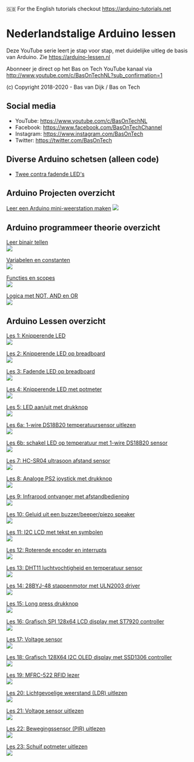 🇬🇧 For the English tutorials checkout https://arduino-tutorials.net

# Nederlandstalige Arduino lessen

Deze YouTube serie leert je stap voor stap, met duidelijke uitleg de basis van Arduino. Zie https://arduino-lessen.nl

Abonneer je direct op het Bas on Tech YouTube kanaal via http://www.youtube.com/c/BasOnTechNL?sub_confirmation=1

(c) Copyright 2018-2020 - Bas van Dijk / Bas on Tech

## Social media
- YouTube:    https://www.youtube.com/c/BasOnTechNL
- Facebook:   https://www.facebook.com/BasOnTechChannel
- Instagram:  https://www.instagram.com/BasOnTech
- Twitter:    https://twitter.com/BasOnTech

## Diverse Arduino schetsen (alleen code)
- [Twee contra fadende LED's](https://gist.github.com/BasOnTech/a5476405f6c6c5f4e8da0d87239b659d)  

## Arduino Projecten overzicht
[Leer een Arduino mini-weerstation maken](https://www.youtube.com/watch?v=WHSDtcwUx2Y)
[![](https://i.ytimg.com/vi/WHSDtcwUx2Y/mqdefault.jpg)](https://www.youtube.com/watch?v=WHSDtcwUx2Y)



## Arduino programmeer theorie overzicht
[Leer binair tellen](https://www.youtube.com/watch?v=kG8_L59gmVU)</br>
[![](https://i.ytimg.com/vi/kG8_L59gmVU/mqdefault.jpg)](https://www.youtube.com/watch?v=kG8_L59gmVU)

[Variabelen en constanten](https://www.youtube.com/watch?v=Tjs2vnAbpo8)  
[![](https://i.ytimg.com/vi/Tjs2vnAbpo8/mqdefault.jpg)](https://www.youtube.com/watch?v=Tjs2vnAbpo8)

[Functies en scopes](https://www.youtube.com/watch?v=F4gu9rXmHks)  
[![](https://i.ytimg.com/vi/F4gu9rXmHks/mqdefault.jpg)](https://www.youtube.com/watch?v=F4gu9rXmHks)

[Logica met NOT, AND en OR](https://www.youtube.com/watch?v=DCA0RZYbgvg)  
[![](https://i.ytimg.com/vi/DCA0RZYbgvg/mqdefault.jpg)](https://www.youtube.com/watch?v=DCA0RZYbgvg)


## Arduino Lessen overzicht
[Les 1: Knipperende LED](https://www.youtube.com/watch?v=meo_OyqEbiM)  
[![](https://i.ytimg.com/vi/meo_OyqEbiM/mqdefault.jpg)](https://www.youtube.com/watch?v=meo_OyqEbiM)

[Les 2: Knipperende LED op breadboard](https://www.youtube.com/watch?v=KgMocAMAJvg)  
[![](https://i.ytimg.com/vi/KgMocAMAJvg/mqdefault.jpg)](https://www.youtube.com/watch?v=KgMocAMAJvg)

[Les 3: Fadende LED op breadboard](https://www.youtube.com/watch?v=ii_Pn7fmZME)  
[![](https://i.ytimg.com/vi/ii_Pn7fmZME/mqdefault.jpg)](https://www.youtube.com/watch?v=ii_Pn7fmZME)

[Les 4: Knipperende LED met potmeter](https://www.youtube.com/watch?v=eTlsoSDBz7Y)  
[![](https://i.ytimg.com/vi/eTlsoSDBz7Y/mqdefault.jpg)](https://www.youtube.com/watch?v=eTlsoSDBz7Y)

[Les 5: LED aan/uit met drukknop](https://www.youtube.com/watch?v=HKh-zfgpzGM)  
[![](https://i.ytimg.com/vi/HKh-zfgpzGM/mqdefault.jpg)](https://www.youtube.com/watch?v=HKh-zfgpzGM)

[Les 6a: 1-wire DS18B20 temperatuursensor uitlezen](https://www.youtube.com/watch?v=_kC0871xKks)  
[![](https://i.ytimg.com/vi/_kC0871xKks/mqdefault.jpg)](https://www.youtube.com/watch?v=_kC0871xKks)

[Les 6b: schakel LED op temperatuur met 1-wire DS18B20 sensor](https://www.youtube.com/watch?v=e0Uv_-s0qfg)  
[![](https://i.ytimg.com/vi/e0Uv_-s0qfg/mqdefault.jpg)](https://www.youtube.com/watch?v=e0Uv_-s0qfg)

[Les 7: HC-SR04 ultrasoon afstand sensor](https://www.youtube.com/watch?v=88DST3tytLA)  
[![](https://i.ytimg.com/vi/88DST3tytLA/mqdefault.jpg)](https://www.youtube.com/watch?v=88DST3tytLA)

[Les 8: Analoge PS2 joystick met drukknop](https://www.youtube.com/watch?v=HZoeU0aDpBY)  
[![](https://i.ytimg.com/vi/HZoeU0aDpBY/mqdefault.jpg)](https://www.youtube.com/watch?v=HZoeU0aDpBY)

[Les 9: Infrarood ontvanger met afstandbediening](https://www.youtube.com/watch?v=f-lRbWZ-fFs)  
[![](https://i.ytimg.com/vi/f-lRbWZ-fFs/mqdefault.jpg)](https://www.youtube.com/watch?v=f-lRbWZ-fFs)

[Les 10: Geluid uit een buzzer/beeper/piezo speaker](https://www.youtube.com/watch?v=ouRahrmCu4k)  
[![](https://i.ytimg.com/vi/ouRahrmCu4k/mqdefault.jpg)](https://www.youtube.com/watch?v=ouRahrmCu4k)

[Les 11: I2C LCD met tekst en symbolen](https://www.youtube.com/watch?v=o9TrnCcZAGY)  
[![](https://i.ytimg.com/vi/o9TrnCcZAGY/mqdefault.jpg)](https://www.youtube.com/watch?v=o9TrnCcZAGY)

[Les 12: Roterende encoder en interrupts](https://www.youtube.com/watch?v=tmYPuIvSdrg)  
[![](https://i.ytimg.com/vi/tmYPuIvSdrg/mqdefault.jpg)](https://www.youtube.com/watch?v=tmYPuIvSdrg)

[Les 13: DHT11 luchtvochtigheid en temperatuur sensor](https://www.youtube.com/watch?v=2eKUI7Cq1nM)  
[![](https://i.ytimg.com/vi/2eKUI7Cq1nM/mqdefault.jpg)](https://www.youtube.com/watch?v=2eKUI7Cq1nM)

[Les 14: 28BYJ-48 stappenmotor met ULN2003 driver](https://www.youtube.com/watch?v=4CtMKN3wuDA)  
[![](https://i.ytimg.com/vi/4CtMKN3wuDA/mqdefault.jpg)](https://www.youtube.com/watch?v=4CtMKN3wuDA)

[Les 15: Long press drukknop](https://www.youtube.com/watch?v=O4Sqq56CZUE)  
[![](https://i.ytimg.com/vi/O4Sqq56CZUE/mqdefault.jpg)](https://www.youtube.com/watch?v=O4Sqq56CZUE)

[Les 16: Grafisch SPI 128x64 LCD display met ST7920 controller](https://www.youtube.com/watch?v=bo3I4XBHRGY)  
[![](https://i.ytimg.com/vi/bo3I4XBHRGY/mqdefault.jpg)](https://www.youtube.com/watch?v=bo3I4XBHRGY)

[Les 17: Voltage sensor](https://www.youtube.com/watch?v=GyeyOUjbjmE)  
[![](https://i.ytimg.com/vi/GyeyOUjbjmE/mqdefault.jpg)](https://www.youtube.com/watch?v=GyeyOUjbjmE)

[Les 18: Grafisch 128X64 I2C OLED display met SSD1306 controller](https://www.youtube.com/watch?v=kGpMO7PRYK4)  
[![](https://i.ytimg.com/vi/kGpMO7PRYK4/mqdefault.jpg)](https://www.youtube.com/watch?v=kGpMO7PRYK4)

[Les 19: MFRC-522 RFID lezer](https://www.youtube.com/watch?v=ttiVOKlyohI)  
[![](https://i.ytimg.com/vi/ttiVOKlyohI/mqdefault.jpg)](https://www.youtube.com/watch?v=ttiVOKlyohI)

[Les 20: Lichtgevoelige weerstand (LDR) uitlezen](https://www.youtube.com/watch?v=HcoPGiV9SUU)  
[![](https://i.ytimg.com/vi/HcoPGiV9SUU/mqdefault.jpg)](https://www.youtube.com/watch?v=HcoPGiV9SUU)

[Les 21: Voltage sensor uitlezen](https://www.youtube.com/watch?v=GyeyOUjbjmE)  
[![](https://i.ytimg.com/vi/GyeyOUjbjmE/mqdefault.jpg)](https://www.youtube.com/watch?v=GyeyOUjbjmE)

[Les 22: Bewegingssensor (PIR) uitlezen](https://www.youtube.com/watch?v=O9jpO3UCh94)  
[![](https://i.ytimg.com/vi/O9jpO3UCh94/mqdefault.jpg)](https://www.youtube.com/watch?v=O9jpO3UCh94)

[Les 23: Schuif potmeter uitlezen](https://www.youtube.com/watch?v=q3wFZ11Aydk)  
[![](https://i.ytimg.com/vi/q3wFZ11Aydk/mqdefault.jpg)](https://www.youtube.com/watch?v=q3wFZ11Aydk)



